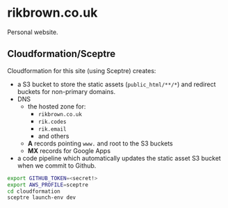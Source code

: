 # rikbrown.co.uk

Personal website.

## Cloudformation/Sceptre

Cloudformation for this site (using Sceptre) creates:

* a S3 bucket to store the static assets (`public_html/**/*`) and redirect buckets for non-primary domains.
* DNS
  * the hosted zone for:
    * `rikbrown.co.uk`
    * `rik.codes`
    * `rik.email`
    * and others
  * **A** records pointing `www.` and root to the S3 buckets
  * **MX** records for Google Apps
* a code pipeline which automatically updates the static asset S3 bucket when we commit to Github.

```bash
export GITHUB_TOKEN=<secret!>
export AWS_PROFILE=sceptre
cd cloudformation
sceptre launch-env dev
```
